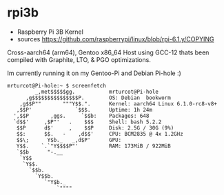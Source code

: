 # rpi3b
 - Raspberry Pi 3B Kernel
 - sources https://github.com/raspberrypi/linux/blob/rpi-6.1.y/COPYING

Cross-aarch64 (arm64), Gentoo x86_64 Host using GCC-12 thats been compiled with Graphite, LTO, & PGO optimizations.

Im currently running it on my Gentoo-Pi and Debian Pi-hole :)


```
mrturcot@Pi-hole:~ $ screenfetch 
         _,met$$$$$gg.           mrturcot@Pi-hole
      ,g$$$$$$$$$$$$$$$P.        OS: Debian  bookworm
    ,g$$P""       """Y$$.".      Kernel: aarch64 Linux 6.1.0-rc8-v8+
   ,$$P'              `$$$.      Uptime: 1h 24m
  ',$$P       ,ggs.     `$$b:    Packages: 648
  `d$$'     ,$P"'   .    $$$     Shell: bash 5.2.2
   $$P      d$'     ,    $$P     Disk: 2.5G / 30G (9%)
   $$:      $$.   -    ,d$$'     CPU: BCM2835 @ 4x 1.2GHz
   $$\;      Y$b._   _,d$P'      GPU: 
   Y$$.    `.`"Y$$$$P"'          RAM: 173MiB / 922MiB
   `$$b      "-.__              
    `Y$$                        
     `Y$$.                      
       `$$b.                    
         `Y$$b.                 
            `"Y$b._             
                `""""
```
